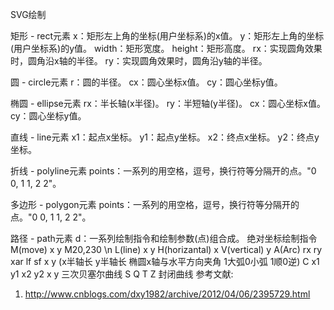 SVG绘制

矩形 - rect元素
x：矩形左上角的坐标(用户坐标系)的x值。
y：矩形左上角的坐标(用户坐标系)的y值。
width：矩形宽度。
height：矩形高度。
rx：实现圆角效果时，圆角沿x轴的半径。
ry：实现圆角效果时，圆角沿y轴的半径。

圆 - circle元素
r：圆的半径。
cx：圆心坐标x值。
cy：圆心坐标y值。

椭圆 - ellipse元素
rx：半长轴(x半径)。
ry：半短轴(y半径)。
cx：圆心坐标x值。
cy：圆心坐标y值。

直线 - line元素
x1：起点x坐标。
y1：起点y坐标。
x2：终点x坐标。
y2：终点y坐标。

折线 - polyline元素
points：一系列的用空格，逗号，换行符等分隔开的点。"0 0, 1 1, 2 2"。

多边形 - polygon元素
points：一系列的用空格，逗号，换行符等分隔开的点。"0 0, 1 1, 2 2"。

路径 - path元素
d：一系列绘制指令和绘制参数(点)组合成。
绝对坐标绘制指令
M(move)        x y      M20,230 \n
L(line)        x y
H(horizantal)  x
V(vertical)    y
A(Arc)         rx ry xar lf sf x y 
(x半轴长 y半轴长 椭圆x轴与水平方向夹角 1大弧0小弧 1顺0逆)
C              x1 y1 x2 y2 x y   三次贝塞尔曲线
S
Q
T
Z                                封闭曲线
参考文献:
1. http://www.cnblogs.com/dxy1982/archive/2012/04/06/2395729.html